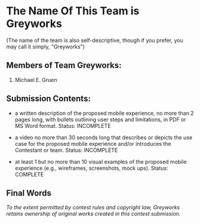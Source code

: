 # The Name Of This Team is Greyworks
(The name of the team is also self-descriptive, though if you prefer, you may call it simply, "Greyworks")

## Members of Team Greyworks:

1. Michael E. Gruen

## Submission Contents:

* a written description of the proposed mobile experience, no more than 2 pages long, with bullets outlining user steps and limitations, in PDF or MS Word format. Status: INCOMPLETE

* a video no more than 30 seconds long that describes or depicts the use case for the proposed mobile experience and/or introduces the Contestant or team. Status: INCOMPLETE

* at least 1 but no more than 10 visual examples of the proposed mobile experience (e.g., wireframes, screenshots, mock ups). Status: COMPLETE


## Final Words

_To the extent permitted by contest rules and copyright law, Greyworks retains ownership of original works created in this contest submission._